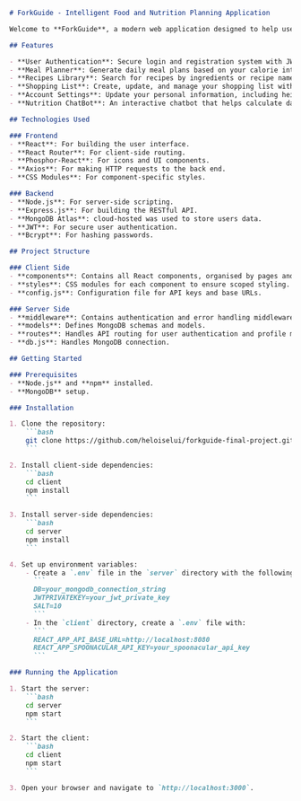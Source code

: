 ```markdown
# ForkGuide - Intelligent Food and Nutrition Planning Application 

Welcome to **ForkGuide**, a modern web application designed to help users manage their daily meals, shopping lists, and health goals effortlessly. This project was developed as the final assignment for the completion of my Higher Diploma in Computer Science, specialising in Software Development, at the National College of Ireland. It showcases a full-stack application built with React on the frontend and Node.js with Express and MongoDB Atlas on the backend. This README will guide you through the project's features and structure.

## Features

- **User Authentication**: Secure login and registration system with JWT-based authentication.
- **Meal Planner**: Generate daily meal plans based on your calorie intake.
- **Recipes Library**: Search for recipes by ingredients or recipe names.
- **Shopping List**: Create, update, and manage your shopping list with PDF export capability.
- **Account Settings**: Update your personal information, including height, weight, and weight goals.
- **Nutrition ChatBot**: An interactive chatbot that helps calculate daily caloric needs and water intake recommendations.

## Technologies Used

### Frontend
- **React**: For building the user interface.
- **React Router**: For client-side routing.
- **Phosphor-React**: For icons and UI components.
- **Axios**: For making HTTP requests to the back end.
- **CSS Modules**: For component-specific styles.

### Backend
- **Node.js**: For server-side scripting.
- **Express.js**: For building the RESTful API.
- **MongoDB Atlas**: cloud-hosted was used to store users data.
- **JWT**: For secure user authentication.
- **Bcrypt**: For hashing passwords.

## Project Structure

### Client Side
- **components**: Contains all React components, organised by pages and functionalities.
- **styles**: CSS modules for each component to ensure scoped styling.
- **config.js**: Configuration file for API keys and base URLs.

### Server Side
- **middleware**: Contains authentication and error handling middleware.
- **models**: Defines MongoDB schemas and models.
- **routes**: Handles API routing for user authentication and profile management.
- **db.js**: Handles MongoDB connection.

## Getting Started

### Prerequisites
- **Node.js** and **npm** installed.
- **MongoDB** setup.

### Installation

1. Clone the repository:
    ```bash
    git clone https://github.com/heloiselui/forkguide-final-project.git
    ```

2. Install client-side dependencies:
    ```bash
    cd client
    npm install
    ```

3. Install server-side dependencies:
    ```bash
    cd server
    npm install
    ```

4. Set up environment variables:
    - Create a `.env` file in the `server` directory with the following:
      ```
      DB=your_mongodb_connection_string
      JWTPRIVATEKEY=your_jwt_private_key
      SALT=10
      ```
    - In the `client` directory, create a `.env` file with:
      ```
      REACT_APP_API_BASE_URL=http://localhost:8080
      REACT_APP_SPOONACULAR_API_KEY=your_spoonacular_api_key
      ```

### Running the Application

1. Start the server:
    ```bash
    cd server
    npm start
    ```

2. Start the client:
    ```bash
    cd client
    npm start
    ```

3. Open your browser and navigate to `http://localhost:3000`.

